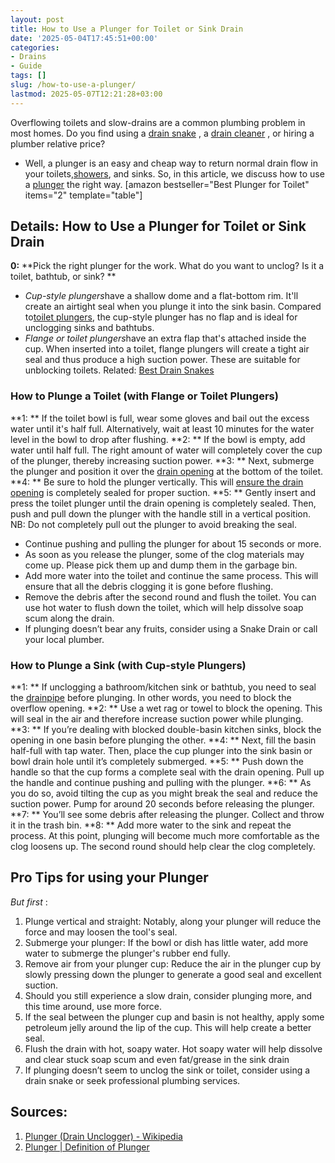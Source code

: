```yaml
---
layout: post
title: How to Use a Plunger for Toilet or Sink Drain
date: '2025-05-04T17:45:51+00:00'
categories:
- Drains
- Guide
tags: []
slug: /how-to-use-a-plunger/
lastmod: 2025-05-07T12:21:28+03:00
---
```


Overflowing toilets and slow-drains are a common plumbing problem in most homes. Do you find using a
[drain snake](https://pestpolicy.com/how-to-snake-a-drain/)
, a
[drain cleaner](https://pestpolicy.com/best-drain-cleaner//)
, or hiring a plumber relative price?
- Well, a plunger is an easy and cheap way to return normal drain flow in your toilets,[showers](https://pestpolicy.com/how-to-unclog-a-shower-drain-full-of-hair/), and sinks.
So, in this article, we discuss how to use a
[plunger](https://en.wikipedia.org/wiki/Plunger)
the right way.
[amazon bestseller="Best Plunger for Toilet" items="2" template="table"]
## Details: How to Use a Plunger for Toilet or Sink Drain
**0:**
**Pick the right plunger for the work. What do you want to unclog? Is it a toilet, bathtub, or sink? **
- *Cup-style plungers*have a shallow dome and a flat-bottom rim. It'll create an airtight seal when you plunge it into the sink basin. Compared to[toilet plungers](https://pestpolicy.com/how-to-unclog-a-toilet-without-a-plunger/), the cup-style plunger has no flap and is ideal for unclogging sinks and bathtubs.
- *Flange or toilet plungers*have an extra flap that's attached inside the cup. When inserted into a toilet, flange plungers will create a tight air seal and thus produce a high suction power. These are suitable for unblocking toilets.
Related:
[Best Drain Snakes](https://pestpolicy.com/best-drain-snakes/)
### How to Plunge a Toilet (with Flange or Toilet Plungers)
**1: **
If the toilet bowl is full, wear some gloves and bail out the excess water until it's half full. Alternatively, wait at least 10 minutes for the water level in the bowl to drop after flushing.
**2: **
If the bowl is empty, add water until half full. The right amount of water will completely cover the cup of the plunger, thereby increasing suction power.
**3: **
Next, submerge the plunger and position it over the
[drain opening](https://pestpolicy.com/pure-lye-drain-opener-review/)
at the bottom of the toilet.
**4: **
Be sure to hold the plunger vertically. This will
[ensure the drain opening](https://pestpolicy.com/xionlab-safer-drain-opener-review/)
is completely sealed for proper suction.
**5: **
Gently insert and press the toilet plunger until the drain opening is completely sealed. Then, push and pull down the plunger with the handle still in a vertical position.
NB: Do not completely pull out the plunger to avoid breaking the seal.
- Continue pushing and pulling the plunger for about 15 seconds or more.
- As soon as you release the plunger, some of the clog materials may come up. Please pick them up and dump them in the garbage bin.
- Add more water into the toilet and continue the same process. This will ensure that all the debris clogging it is gone before flushing.
- Remove the debris after the second round and flush the toilet. You can use hot water to flush down the toilet, which will help dissolve soap scum along the drain.
- If plunging doesn’t bear any fruits, consider using a Snake Drain or call your local plumber.
### How to Plunge a Sink (with Cup-style Plungers)
**1: **
If unclogging a bathroom/kitchen sink or bathtub, you need to seal the
[drainpipe](https://pestpolicy.com/sink-not-draining-but-pipes-clear/)
before plunging. In other words, you need to block the overflow opening.
**2: **
Use a wet rag or towel to block the opening. This will seal in the air and therefore increase suction power while plunging.
**3: **
If you’re dealing with blocked double-basin kitchen sinks, block the opening in one basin before plunging the other.
**4: **
Next, fill the basin half-full with tap water. Then, place the cup plunger into the sink basin or bowl drain hole until it’s completely submerged.
**5: **
Push down the handle so that the cup forms a complete seal with the drain opening. Pull up the handle and continue pushing and pulling with the plunger.
**6: **
As you do so, avoid tilting the cup as you might break the seal and reduce the suction power. Pump for around 20 seconds before releasing the plunger.
**7: **
You’ll see some debris after releasing the plunger. Collect and throw it in the trash bin.
**8: **
Add more water to the sink and repeat the process. At this point, plunging will become much more comfortable as the clog loosens up. The second round should help clear the clog completely.
## Pro Tips for using your Plunger
*But first*
:
1. Plunge vertical and straight: Notably, along your plunger will reduce the force and may loosen the tool's seal.
2. Submerge your plunger: If the bowl or dish has little water, add more water to submerge the plunger's rubber end fully.
3. Remove air from your plunger cup: Reduce the air in the plunger cup by slowly pressing down the plunger to generate a good seal and excellent suction.
1. Should you still experience a slow drain, consider plunging more, and this time around, use more force.
2. If the seal between the plunger cup and basin is not healthy, apply some petroleum jelly around the lip of the cup. This will help create a better seal.
3. Flush the drain with hot, soapy water. Hot soapy water will help dissolve and clear stuck soap scum and even fat/grease in the sink drain
4. If plunging doesn’t seem to unclog the sink or toilet, consider using a drain snake or seek professional plumbing services.
## **Sources:**
1. [Plunger (Drain Unclogger) - Wikipedia](https://en.wikipedia.org/wiki/Plunger)
2. [Plunger | Definition of Plunger](https://www.merriam-webster.com/dictionary/plunger)
